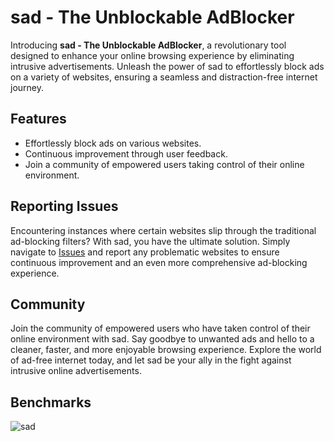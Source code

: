 # sad - The Unblockable AdBlocker

Introducing **sad - The Unblockable AdBlocker**, a revolutionary tool designed to enhance your online browsing experience by eliminating intrusive advertisements. Unleash the power of sad to effortlessly block ads on a variety of websites, ensuring a seamless and distraction-free internet journey.

## Features

- Effortlessly block ads on various websites.
- Continuous improvement through user feedback.
- Join a community of empowered users taking control of their online environment.

## Reporting Issues

Encountering instances where certain websites slip through the traditional ad-blocking filters? With sad, you have the ultimate solution. Simply navigate to [Issues](https://github.com/Nikityyy/sad/issues) and report any problematic websites to ensure continuous improvement and an even more comprehensive ad-blocking experience.

## Community

Join the community of empowered users who have taken control of their online environment with sad. Say goodbye to unwanted ads and hello to a cleaner, faster, and more enjoyable browsing experience. Explore the world of ad-free internet today, and let sad be your ally in the fight against intrusive online advertisements.

## Benchmarks

![sad](https://github.com/Nikityyy/sad/assets/110503465/ed3cbbbb-b678-49df-8c4d-2688b8ff47df)
